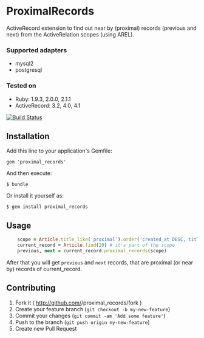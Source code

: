 # ProximalRecords

ActiveRecord extension to find out near by (proximal) records (previous and next) from the ActiveRelation scopes (using AREL).

### Supported adapters

* mysql2
* postgresql

### Tested on

* Ruby: 1.9.3, 2.0.0, 2.1.1
* ActiveRecord: 3.2, 4.0, 4.1

[![Build Status](https://travis-ci.org/dmitry/proximal_records.svg?branch=master)](https://travis-ci.org/dmitry/proximal_records)


## Installation

Add this line to your application's Gemfile:

    gem 'proximal_records'

And then execute:

    $ bundle

Or install it yourself as:

    $ gem install proximal_records


## Usage

```ruby
    scope = Article.title_like('proximal').order('created_at DESC, title ASC')
    current_record = Article.find(20) # it's part of the scope
    previous, next = current_record.proximal_records(scope)
```

After that you will get `previous` and `next` records, that are proximal (or near by) records of current_record.


## Contributing

1. Fork it ( http://github.com/<my-github-username>/proximal_records/fork )
2. Create your feature branch (`git checkout -b my-new-feature`)
3. Commit your changes (`git commit -am 'Add some feature'`)
4. Push to the branch (`git push origin my-new-feature`)
5. Create new Pull Request

